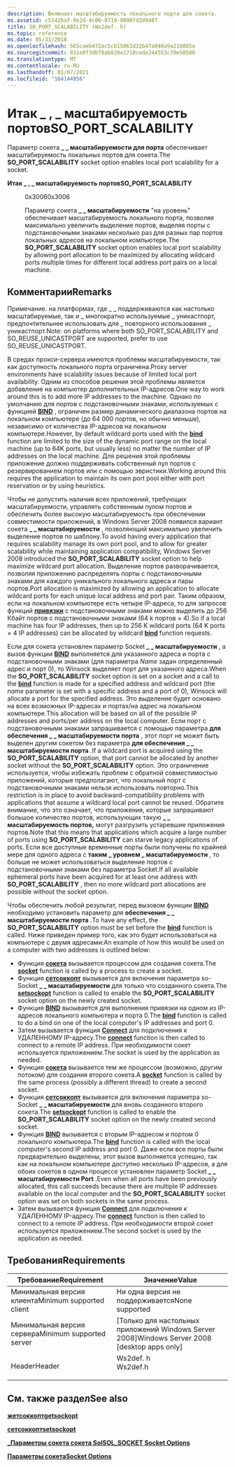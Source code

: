 ```yaml
---
description: Включает масштабируемость локального порта для сокета.
ms.assetid: c5142baf-9e2d-4c06-8719-9090fd2d9487
title: SO_PORT_SCALABILITY (Ws2def. h)
ms.topic: reference
ms.date: 05/31/2018
ms.openlocfilehash: 565caeb472ac5cb15061d32b47a048a9a210885e
ms.sourcegitcommit: 831e8f3db78ab820e1710cede244553c70e50500
ms.translationtype: MT
ms.contentlocale: ru-RU
ms.lasthandoff: 01/07/2021
ms.locfileid: "104144956"
---
```

# <a name="so_port_scalability"></a><span data-ttu-id="ab7e6-103">Итак \_ , \_ масштабируемость портов</span><span class="sxs-lookup"><span data-stu-id="ab7e6-103">SO\_PORT\_SCALABILITY</span></span>

<span data-ttu-id="ab7e6-104">Параметр сокета **\_ \_ масштабируемости для порта** обеспечивает масштабируемость локальных портов для сокета.</span><span class="sxs-lookup"><span data-stu-id="ab7e6-104">The **SO\_PORT\_SCALABILITY** socket option enables local port scalability for a socket.</span></span>

<dl> <dt>

<span data-ttu-id="ab7e6-105"><span id="SO_PORT_SCALABILITY"></span><span id="so_port_scalability"></span>**Итак \_ , \_ масштабируемость портов**</span><span class="sxs-lookup"><span data-stu-id="ab7e6-105"><span id="SO_PORT_SCALABILITY"></span><span id="so_port_scalability"></span>**SO\_PORT\_SCALABILITY**</span></span>
</dt> <dd> <dl> <dt>

<span data-ttu-id="ab7e6-106">0x3006</span><span class="sxs-lookup"><span data-stu-id="ab7e6-106">0x3006</span></span>
</dt> <dt>



<span data-ttu-id="ab7e6-107">Параметр сокета **\_ \_ масштабируемости** "на уровень" обеспечивает масштабируемость локального порта, позволяя максимально увеличить выделение портов, выделяя порты с подстановочными знаками несколько раз для разных пар портов локальных адресов на локальном компьютере.</span><span class="sxs-lookup"><span data-stu-id="ab7e6-107">The **SO\_PORT\_SCALABILITY** socket option enables local port scalability by allowing port allocation to be maximized by allocating wildcard ports multiple times for different local address port pairs on a local machine.</span></span>


</dt> </dl> </dd> </dl>

## <a name="remarks"></a><span data-ttu-id="ab7e6-108">Комментарии</span><span class="sxs-lookup"><span data-stu-id="ab7e6-108">Remarks</span></span>

<span data-ttu-id="ab7e6-109">Примечание. на платформах, где \_ \_ поддерживаются как настолько масштабируемые, так и \_ многократно используемые \_ уникастпорт, предпочтительнее использовать для \_ повторного использования \_ уникастпорт.</span><span class="sxs-lookup"><span data-stu-id="ab7e6-109">Note: on platforms where both SO\_PORT\_SCALABILITY and SO\_REUSE\_UNICASTPORT are supported, prefer to use SO\_REUSE\_UNICASTPORT.</span></span>

<span data-ttu-id="ab7e6-110">В средах прокси-сервера имеются проблемы масштабируемости, так как доступность локального порта ограничена.</span><span class="sxs-lookup"><span data-stu-id="ab7e6-110">Proxy server environments have scalability issues because of limited local port availability.</span></span> <span data-ttu-id="ab7e6-111">Одним из способов решения этой проблемы является добавление на компьютер дополнительных IP-адресов.</span><span class="sxs-lookup"><span data-stu-id="ab7e6-111">One way to work around this is to add more IP addresses to the machine.</span></span> <span data-ttu-id="ab7e6-112">Однако по умолчанию для портов с подстановочными знаками, используемых с функцией [**BIND**](/windows/desktop/api/winsock/nf-winsock-bind) , ограничен размер динамического диапазона портов на локальном компьютере (до 64 000 портов, но обычно меньше), независимо от количества IP-адресов на локальном компьютере.</span><span class="sxs-lookup"><span data-stu-id="ab7e6-112">However, by default wildcard ports used with the [**bind**](/windows/desktop/api/winsock/nf-winsock-bind) function are limited to the size of the dynamic port range on the local machine (up to 64K ports, but usually less) no matter the number of IP addresses on the local machine.</span></span> <span data-ttu-id="ab7e6-113">Для решения этой проблемы приложение должно поддерживать собственный пул портов с резервированием портов или с помощью эвристики.</span><span class="sxs-lookup"><span data-stu-id="ab7e6-113">Working around this requires the application to maintain its own port pool either with port reservation or by using heuristics.</span></span>

<span data-ttu-id="ab7e6-114">Чтобы не допустить наличия всех приложений, требующих масштабируемости, управлять собственным пулом портов и обеспечить более высокую масштабируемость при обеспечении совместимости приложений, в Windows Server 2008 появился вариант сокета **\_ \_ масштабируемости** , позволяющий максимально увеличить выделение портов по шаблону.</span><span class="sxs-lookup"><span data-stu-id="ab7e6-114">To avoid having every application that requires scalability manage its own port pool, and to allow for greater scalability while maintaining application compatibility, Windows Server 2008 introduced the **SO\_PORT\_SCALABILITY** socket option to help maximize wildcard port allocation.</span></span> <span data-ttu-id="ab7e6-115">Выделение портов разворачивается, позволяя приложению распределять порты с подстановочными знаками для каждого уникального локального адреса и пары портов.</span><span class="sxs-lookup"><span data-stu-id="ab7e6-115">Port allocation is maximized by allowing an application to allocate wildcard ports for each unique local address and port pair.</span></span> <span data-ttu-id="ab7e6-116">Таким образом, если на локальном компьютере есть четыре IP-адреса, то для запросов функций [**привязки**](/windows/desktop/api/winsock/nf-winsock-bind) с подстановочными знаками можно выделить до 256 Кбайт портов с подстановочными знаками (64 k портов × 4).</span><span class="sxs-lookup"><span data-stu-id="ab7e6-116">So if a local machine has four IP addresses, then up to 256 K wildcard ports (64 K ports × 4 IP addresses) can be allocated by wildcard [**bind**](/windows/desktop/api/winsock/nf-winsock-bind) function requests.</span></span>

<span data-ttu-id="ab7e6-117">Если для сокета установлен параметр Socket **\_ \_ масштабируемости** , а вызов функции [**BIND**](/windows/desktop/api/winsock/nf-winsock-bind) выполняется для указанного адреса и порта с подстановочными знаками (для параметра *Name* задан определенный адрес и порт 0), то Winsock выделяет порт для указанного адреса.</span><span class="sxs-lookup"><span data-stu-id="ab7e6-117">When the **SO\_PORT\_SCALABILITY** socket option is set on a socket and a call to the [**bind**](/windows/desktop/api/winsock/nf-winsock-bind) function is made for a specified address and wildcard port (the *name* parameter is set with a specific address and a port of 0), Winsock will allocate a port for the specified address.</span></span> <span data-ttu-id="ab7e6-118">Это выделение будет основано на всех возможных IP-адресах и портах/на адрес на локальном компьютере.</span><span class="sxs-lookup"><span data-stu-id="ab7e6-118">This allocation will be based on all of the possible IP addresses and ports/per address on the local computer.</span></span> <span data-ttu-id="ab7e6-119">Если порт с подстановочными знаками запрашивается с помощью параметра **для обеспечения \_ \_ масштабируемости порта** , этот порт не может быть выделен другим сокетом без параметра **для обеспечения \_ \_ масштабируемости порта** .</span><span class="sxs-lookup"><span data-stu-id="ab7e6-119">If a wildcard port is acquired using the **SO\_PORT\_SCALABILITY** option, that port cannot be allocated by another socket without the **SO\_PORT\_SCALABILITY** option.</span></span> <span data-ttu-id="ab7e6-120">Это ограничение используется, чтобы избежать проблем с обратной совместимостью приложений, которые предполагают, что локальный порт с подстановочными знаками нельзя использовать повторно.</span><span class="sxs-lookup"><span data-stu-id="ab7e6-120">This restriction is in place to avoid backward-compatibility problems with applications that assume a wildcard local port cannot be reused.</span></span> <span data-ttu-id="ab7e6-121">Обратите внимание, что это означает, что приложения, которые запрашивают большое количество портов, использующих такую **\_ \_ масштабируемость портов,** могут разгрузить устаревшие приложения портов.</span><span class="sxs-lookup"><span data-stu-id="ab7e6-121">Note that this means that applications which acquire a large number of ports using **SO\_PORT\_SCALABILITY** can starve legacy applications of ports.</span></span> <span data-ttu-id="ab7e6-122">Если все доступные временные порты были получены по крайней мере для одного адреса с **таким \_ уровнем \_ масштабируемости** , то больше не может использоваться выделение портов с подстановочными знаками без параметра Socket.</span><span class="sxs-lookup"><span data-stu-id="ab7e6-122">If all available ephemeral ports have been acquired for at least one address with **SO\_PORT\_SCALABILITY** , then no more wildcard port allocations are possible without the socket option.</span></span>

<span data-ttu-id="ab7e6-123">Чтобы обеспечить любой результат, перед вызовом функции [**BIND**](/windows/desktop/api/winsock/nf-winsock-bind) необходимо установить параметр для **обеспечения \_ \_ масштабируемости порта** .</span><span class="sxs-lookup"><span data-stu-id="ab7e6-123">To have any effect, the **SO\_PORT\_SCALABILITY** option must be set before the [**bind**](/windows/desktop/api/winsock/nf-winsock-bind) function is called.</span></span> <span data-ttu-id="ab7e6-124">Ниже приведен пример того, как это будет использоваться на компьютере с двумя адресами:</span><span class="sxs-lookup"><span data-stu-id="ab7e6-124">An example of how this would be used on a computer with two addresses is outlined below:</span></span>

-   <span data-ttu-id="ab7e6-125">Функция [**сокета**](/windows/desktop/api/Winsock2/nf-winsock2-socket) вызывается процессом для создания сокета.</span><span class="sxs-lookup"><span data-stu-id="ab7e6-125">The [**socket**](/windows/desktop/api/Winsock2/nf-winsock2-socket) function is called by a process to create a socket.</span></span>
-   <span data-ttu-id="ab7e6-126">Функция [**сетсоккопт**](/windows/desktop/api/winsock/nf-winsock-setsockopt) вызывается для включения параметра so-Socket **\_ \_ масштабируемости** для только что созданного сокета.</span><span class="sxs-lookup"><span data-stu-id="ab7e6-126">The [**setsockopt**](/windows/desktop/api/winsock/nf-winsock-setsockopt) function is called to enable the **SO\_PORT\_SCALABILITY** socket option on the newly created socket.</span></span>
-   <span data-ttu-id="ab7e6-127">Функция [**BIND**](/windows/desktop/api/winsock/nf-winsock-bind) вызывается для выполнения привязки на одном из IP-адресов локального компьютера и порта 0.</span><span class="sxs-lookup"><span data-stu-id="ab7e6-127">The [**bind**](/windows/desktop/api/winsock/nf-winsock-bind) function is called to do a bind on one of the local computer's IP addresses and port 0.</span></span>
-   <span data-ttu-id="ab7e6-128">Затем вызывается функция [**Connect**](/windows/desktop/api/Winsock2/nf-winsock2-connect) для подключения к УДАЛЕННОМУ IP-адресу.</span><span class="sxs-lookup"><span data-stu-id="ab7e6-128">The [**connect**](/windows/desktop/api/Winsock2/nf-winsock2-connect) function is then called to connect to a remote IP address.</span></span> <span data-ttu-id="ab7e6-129">При необходимости сокет используется приложением.</span><span class="sxs-lookup"><span data-stu-id="ab7e6-129">The socket is used by the application as needed.</span></span>
-   <span data-ttu-id="ab7e6-130">Функция [**сокета**](/windows/desktop/api/Winsock2/nf-winsock2-socket) вызывается тем же процессом (возможно, другим потоком) для создания второго сокета.</span><span class="sxs-lookup"><span data-stu-id="ab7e6-130">A [**socket**](/windows/desktop/api/Winsock2/nf-winsock2-socket) function is called by the same process (possibly a different thread) to create a second socket.</span></span>
-   <span data-ttu-id="ab7e6-131">Функция [**сетсоккопт**](/windows/desktop/api/winsock/nf-winsock-setsockopt) вызывается для включения параметра so-Socket **\_ \_ масштабируемости** для вновь созданного второго сокета.</span><span class="sxs-lookup"><span data-stu-id="ab7e6-131">The [**setsockopt**](/windows/desktop/api/winsock/nf-winsock-setsockopt) function is called to enable the **SO\_PORT\_SCALABILITY** socket option on the newly created second socket.</span></span>
-   <span data-ttu-id="ab7e6-132">Функция [**BIND**](/windows/desktop/api/winsock/nf-winsock-bind) вызывается с вторым IP-адресом и портом 0 локального компьютера.</span><span class="sxs-lookup"><span data-stu-id="ab7e6-132">The [**bind**](/windows/desktop/api/winsock/nf-winsock-bind) function is called with the local computer's second IP address and port 0.</span></span> <span data-ttu-id="ab7e6-133">Даже если все порты были предварительно выделены, этот вызов выполняется успешно, так как на локальном компьютере доступно несколько IP-адресов, а для обоих сокетов в одном процессе установлен параметр Socket **\_ \_ масштабируемости Port** .</span><span class="sxs-lookup"><span data-stu-id="ab7e6-133">Even when all ports have been previously allocated, this call succeeds because there are multiple IP addresses available on the local computer and the **SO\_PORT\_SCALABILITY** socket option was set on both sockets in the same process.</span></span>
-   <span data-ttu-id="ab7e6-134">Затем вызывается функция [**Connect**](/windows/desktop/api/Winsock2/nf-winsock2-connect) для подключения к УДАЛЕННОМУ IP-адресу.</span><span class="sxs-lookup"><span data-stu-id="ab7e6-134">The [**connect**](/windows/desktop/api/Winsock2/nf-winsock2-connect) function is then called to connect to a remote IP address.</span></span> <span data-ttu-id="ab7e6-135">При необходимости второй сокет используется приложением.</span><span class="sxs-lookup"><span data-stu-id="ab7e6-135">The second socket is used by the application as needed.</span></span>

## <a name="requirements"></a><span data-ttu-id="ab7e6-136">Требования</span><span class="sxs-lookup"><span data-stu-id="ab7e6-136">Requirements</span></span>



| <span data-ttu-id="ab7e6-137">Требование</span><span class="sxs-lookup"><span data-stu-id="ab7e6-137">Requirement</span></span> | <span data-ttu-id="ab7e6-138">Значение</span><span class="sxs-lookup"><span data-stu-id="ab7e6-138">Value</span></span> |
|-------------------------------------|-------------------------------------------------------------------------------------|
| <span data-ttu-id="ab7e6-139">Минимальная версия клиента</span><span class="sxs-lookup"><span data-stu-id="ab7e6-139">Minimum supported client</span></span><br/> | <span data-ttu-id="ab7e6-140">Ни одна версия не поддерживается</span><span class="sxs-lookup"><span data-stu-id="ab7e6-140">None supported</span></span><br/>                                                           |
| <span data-ttu-id="ab7e6-141">Минимальная версия сервера</span><span class="sxs-lookup"><span data-stu-id="ab7e6-141">Minimum supported server</span></span><br/> | <span data-ttu-id="ab7e6-142">\[Только для настольных приложений Windows Server 2008\]</span><span class="sxs-lookup"><span data-stu-id="ab7e6-142">Windows Server 2008 \[desktop apps only\]</span></span><br/>                                |
| <span data-ttu-id="ab7e6-143">Header</span><span class="sxs-lookup"><span data-stu-id="ab7e6-143">Header</span></span><br/>                   | <dl> <span data-ttu-id="ab7e6-144"><dt>Ws2def. h</dt></span><span class="sxs-lookup"><span data-stu-id="ab7e6-144"><dt>Ws2def.h</dt></span></span> </dl> |



## <a name="see-also"></a><span data-ttu-id="ab7e6-145">См. также раздел</span><span class="sxs-lookup"><span data-stu-id="ab7e6-145">See also</span></span>

<dl> <dt>

[<span data-ttu-id="ab7e6-146">**жетсоккопт**</span><span class="sxs-lookup"><span data-stu-id="ab7e6-146">**getsockopt**</span></span>](/windows/desktop/api/winsock/nf-winsock-getsockopt)
</dt> <dt>

[<span data-ttu-id="ab7e6-147">**сетсоккопт**</span><span class="sxs-lookup"><span data-stu-id="ab7e6-147">**setsockopt**</span></span>](/windows/desktop/api/winsock/nf-winsock-setsockopt)
</dt> <dt>

[<span data-ttu-id="ab7e6-148">**\_Параметры сокета сокета Sol**</span><span class="sxs-lookup"><span data-stu-id="ab7e6-148">**SOL\_SOCKET Socket Options**</span></span>](sol-socket-socket-options.md)
</dt> <dt>

[<span data-ttu-id="ab7e6-149">**Параметры сокета**</span><span class="sxs-lookup"><span data-stu-id="ab7e6-149">**Socket Options**</span></span>](socket-options.md)
</dt> </dl>

 

 




